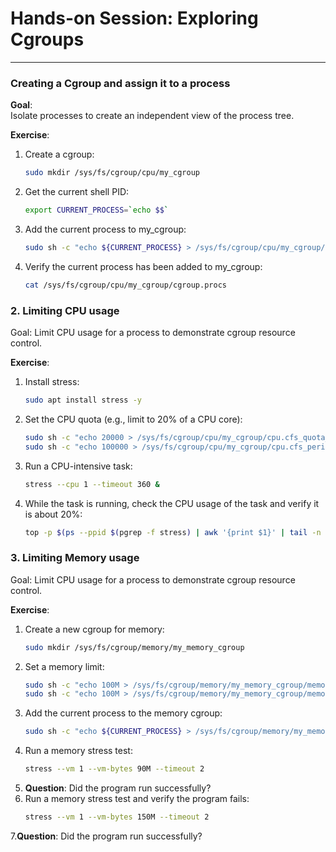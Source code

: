 # Hands-on Session: Exploring Cgroups

---

### Creating a Cgroup and assign it to a process

**Goal**:  
Isolate processes to create an independent view of the process tree.

**Exercise**:
1. Create a cgroup:
   ```bash
   sudo mkdir /sys/fs/cgroup/cpu/my_cgroup
   ```
2. Get the current shell PID:
   ```bash
   export CURRENT_PROCESS=`echo $$`
   ```
3. Add the current process to my_cgroup:
   ```bash
   sudo sh -c "echo ${CURRENT_PROCESS} > /sys/fs/cgroup/cpu/my_cgroup/cgroup.procs"
   ```
4. Verify the current process has been added to my_cgroup:
   ```bash
   cat /sys/fs/cgroup/cpu/my_cgroup/cgroup.procs
   ```
### 2. Limiting CPU usage
Goal:
Limit CPU usage for a process to demonstrate cgroup resource control.

**Exercise**:
1. Install stress:
    ```bash
    sudo apt install stress -y
    ```
1. Set the CPU quota (e.g., limit to 20% of a CPU core):
    ```bash
    sudo sh -c "echo 20000 > /sys/fs/cgroup/cpu/my_cgroup/cpu.cfs_quota_us"
    sudo sh -c "echo 100000 > /sys/fs/cgroup/cpu/my_cgroup/cpu.cfs_period_us"
    ```
2. Run a CPU-intensive task:
    ```bash
    stress --cpu 1 --timeout 360 &
    ```
3. While the task is running, check the CPU usage of the task and verify it is about 20%:
    ```bash
    top -p $(ps --ppid $(pgrep -f stress) | awk '{print $1}' | tail -n 1)
    ```
### 3. Limiting Memory usage
Goal:
Limit CPU usage for a process to demonstrate cgroup resource control.

**Exercise**:

1. Create a new cgroup for memory:
    ```bash
    sudo mkdir /sys/fs/cgroup/memory/my_memory_cgroup
    ```
2. Set a memory limit:
    ```bash
    sudo sh -c "echo 100M > /sys/fs/cgroup/memory/my_memory_cgroup/memory.limit_in_bytes"
    sudo sh -c "echo 100M > /sys/fs/cgroup/memory/my_memory_cgroup/memory.memsw.limit_in_bytes"
    ```
3. Add the current process to the memory cgroup:
    ```bash
    sudo sh -c "echo ${CURRENT_PROCESS} > /sys/fs/cgroup/memory/my_memory_cgroup/cgroup.procs"
    ```
4. Run a memory stress test:
    ```bash
    stress --vm 1 --vm-bytes 90M --timeout 2
    ```
5. **Question**: Did the program run successfully?
6. Run a memory stress test and verify the program fails:
    ```bash
    stress --vm 1 --vm-bytes 150M --timeout 2
    ```
7.**Question**: Did the program run successfully?
